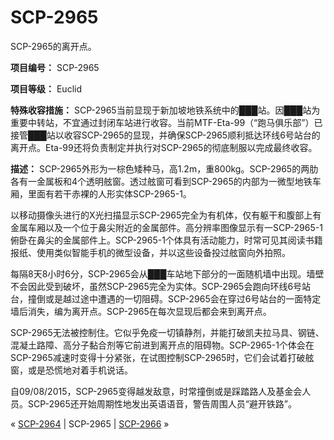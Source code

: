# SCP-2965
                        




SCP-2965的离开点。



**项目编号：** SCP-2965

**项目等级：** Euclid

**特殊收容措施：** SCP-2965当前显现于新加坡地铁系统中的███站。因███站为重要中转站，不宜通过封闭车站进行收容。当前MTF-Eta-99（“跑马俱乐部”）已接管███站以收容SCP-2965的显现，并确保SCP-2965顺利抵达环线6号站台的离开点。Eta-99还将负责制定并执行对SCP-2965的彻底制服以完成最终收容。

**描述：** SCP-2965外形为一棕色矮种马，高1.2m，重800kg。SCP-2965的两肋各有一金属板和4个透明舷窗。透过舷窗可看到SCP-2965的内部为一微型地铁车厢，里面有若干赤裸的人形实体SCP-2965-1。

以移动摄像头进行的X光扫描显示SCP-2965完全为有机体，仅有躯干和腹部上有金属车厢以及一个位于鼻尖附近的金属部件。高分辨率图像显示有一SCP-2965-1俯卧在鼻尖的金属部件上。SCP-2965-1个体具有活动能力，时常可见其阅读书籍报纸、使用类似智能手机的微型设备，并以这些设备投过舷窗向外拍照。

每隔8天8小时6分，SCP-2965会从███车站地下部分的一面随机墙中出现。墙壁不会因此受到破坏，虽然SCP-2965完全为实体。SCP-2965会跑向环线6号站台，撞倒或是越过途中遭遇的一切阻碍。SCP-2965会在穿过6号站台的一面特定墙后消失，编为离开点。SCP-2965在每次显现后都会来到离开点。

SCP-2965无法被控制住。它似乎免疫一切镇静剂，并能打破凯夫拉马具、钢链、混凝土路障、高分子黏合剂等它前进到离开点的阻碍物。SCP-2965-1个体会在SCP-2965减速时变得十分紧张，在试图控制SCP-2965时，它们会试着打破舷窗，或是恐慌地对着手机说话。

自09/08/2015，SCP-2965变得越发敌意，时常撞倒或是踩踏路人及基金会人员。SCP-2965还开始周期性地发出英语语音，警告周围人员“避开铁路”。



« <a shape='rect' class='newpage' href='/scp-2964'>SCP-2964</a> | SCP-2965 | [SCP-2966](/scp-2966) »





                    